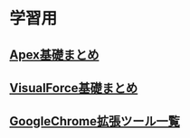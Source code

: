 # 学習用
## [Apex基礎まとめ](https://github.com/YujiroKusano/apex_study/tree/main/apex)
## [VisualForce基礎まとめ](https://github.com/YujiroKusano/apex_study/tree/main/visualforce)
## [GoogleChrome拡張ツール一覧](https://github.com/YujiroKusano/apex_study/tree/main/Chrome%E6%8B%A1%E5%BC%B5%E6%A9%9F%E8%83%BD)
